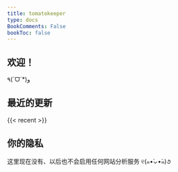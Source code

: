 ```yaml
---
title: tomatokeeper
type: docs
BookComments: False
bookToc: false
---
```


## **欢迎！**
٩(ˊᗜˋ*)و

## **最近的更新**
{{< recent >}}

## **你的隐私**
这里现在没有、以后也不会启用任何网站分析服务 ୧(๑•̀⌄•́๑)૭
